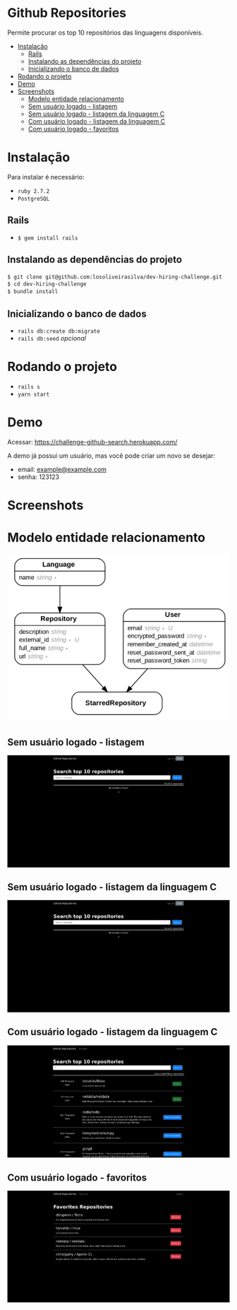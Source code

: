 # Github Repositories

Permite procurar os top 10 repositórios das linguagens disponíveis.

- [Instalação](#instalação)
  - [Rails](#rails)
  - [Instalando as dependências do projeto](#instalando-as-dependências-do-projeto)
  - [Inicializando o banco de dados](#inicializando-o-banco-de-dados)
- [Rodando o projeto](#rodando-o-projeto)
- [Demo](#demo)
- [Screenshots](#screenshots)
  - [Modelo entidade relacionamento](#modelo-entidade-relacionamento)
  - [Sem usuário logado - listagem](#sem-usuário-logado---listagem)
  - [Sem usuário logado - listagem da linguagem C](#sem-usuário-logado---listagem-da-linguagem-c)
  - [Com usuário logado - listagem da linguagem C](#com-usuário-logado---listagem-da-linguagem-c)
  - [Com usuário logado - favoritos](#com-usuário-logado---favoritos)


# Instalação
Para instalar é necessário:
- `ruby 2.7.2`
- `PostgreSQL`

## Rails
- `$ gem install rails`

## Instalando as dependências do projeto
```bash
$ git clone git@github.com:losoliveirasilva/dev-hiring-challenge.git
$ cd dev-hiring-challenge
$ bundle install
```
## Inicializando o banco de dados
- `rails db:create db:migrate`
- `rails db:seed` _opcional_

# Rodando o projeto
- `rails s`
- `yarn start`

# Demo
Acessar: https://challenge-github-search.herokuapp.com/

A demo já possui um usuário, mas você pode criar um novo se desejar:
- email: example@example.com
- senha: 123123

# Screenshots

# Modelo entidade relacionamento
![Entity Relationship Diagram](doc/screenshots/erd.png)

## Sem usuário logado - listagem
![No user - blank list](doc/screenshots/no-user-empty.png)

## Sem usuário logado - listagem da linguagem C
![No user - C list](doc/screenshots/no-user-empty.png)

## Com usuário logado - listagem da linguagem C
![No user - C list](doc/screenshots/user-c.png)

## Com usuário logado - favoritos
![No user - C list](doc/screenshots/user-starred.png)
